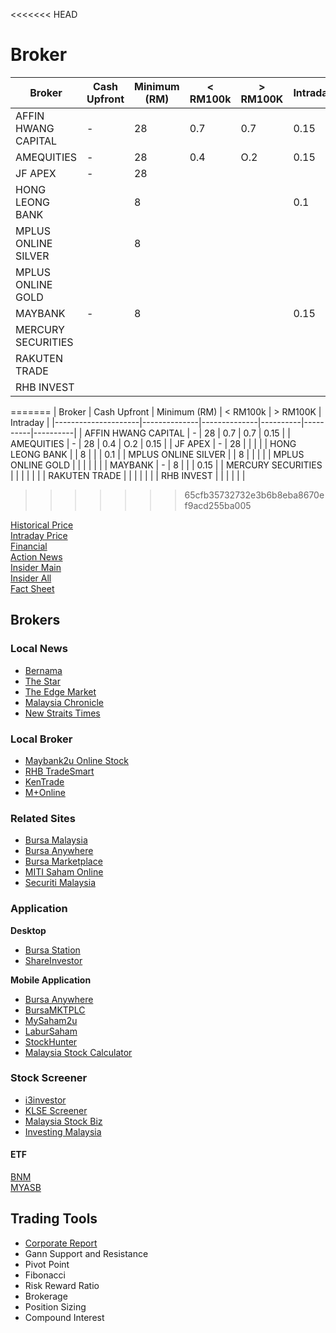 <<<<<<< HEAD
# Broker

| Broker              | Cash Upfront  | Minimum (RM) |  < RM100k |  > RM100K | Intraday |
|---------------------|---------------|--------------|-----------|-----------|----------|
| AFFIN HWANG CAPITAL | -             | 28           | 0.7       | 0.7       | 0.15     |
| AMEQUITIES          | -             | 28           | 0.4       | O.2       | 0.15     |
| JF APEX             | -             | 28           |           |           |          |
| HONG LEONG BANK     |               | 8            |           |           | 0.1      |
| MPLUS ONLINE SILVER |               | 8            |           |           |          |
| MPLUS ONLINE GOLD   |               |              |           |           |          |
| MAYBANK             | -             | 8            |           |           | 0.15     |
| MERCURY SECURITIES  ||||||
| RAKUTEN TRADE       ||||||
| RHB INVEST          ||||||
=======
| Broker              | Cash Upfront | Minimum (RM) | < RM100k | > RM100K | Intraday |
|---------------------|--------------|--------------|----------|----------|----------|
| AFFIN HWANG CAPITAL | -            | 28           | 0.7      | 0.7      | 0.15     |
| AMEQUITIES          | -            | 28           | 0.4      | O.2      | 0.15     |
| JF APEX             | -            | 28           |          |          |          |
| HONG LEONG BANK     |              | 8            |          |          | 0.1      |
| MPLUS ONLINE SILVER |              | 8            |          |          |          |
| MPLUS ONLINE GOLD   |              |              |          |          |          |
| MAYBANK             | -            | 8            |          |          | 0.15     |
| MERCURY SECURITIES  |              |              |          |          |          |
| RAKUTEN TRADE       |              |              |          |          |          |
| RHB INVEST          |              |              |          |          |          |
>>>>>>> 65cfb35732732e3b6b8eba8670ef9acd255ba005


[Historical Price](http://chart.bursastation.com/station/station_chart_quotes.pl?id=3026.MY&mode=1&datetime=yyyymmdd)  
[Intraday Price](http://chart.bursastation.com/station/station_chart_quotes.pl?id=3026.MY&mode=2&datetime=yyyymmdd)  
[Financial](http://station.bursastation.com/bursastation_my_tools.pl?action=insider&id=0010)   
[Action News](http://station.bursastation.com/bursastation_my_tools.pl?action=insider&id=0010)  
[Insider Main](http://station.bursastation.com/bursastation_my_tools.pl?action=insider&id=0010)  
[Insider All](http://station.bursastation.com/bursastation_my_tools.pl?action=insider&id=0010)  
[Fact Sheet](http://station.bursastation.com/bursastation_my_tools.pl?action=insider&id=0010)   

## Brokers

### Local News

* [Bernama](https://bernama.com/en/business/index.php)
* [The Star](https://www.thestar.com.my/business)
* [The Edge Market](https://www.theedgemarkets.com/)
* [Malaysia Chronicle](https://www.malaysia-chronicle.com/?p=203260)
* [New Straits Times](https://www.nst.com.my/business/home)

### Local Broker

* [Maybank2u Online Stock](http://ost.maybank2u.com.my/)
* [RHB TradeSmart](https://www.rhbtradesmart.com/)
* [KenTrade](https://www.kentrade.com.my/)
* [M+Online](https://www.mplusonline.com.my/)

### Related Sites

* [Bursa Malaysia](https://www.bursamalaysia.com/)
* [Bursa Anywhere](https://www.bursamarketplace.com/anywhere/)
* [Bursa Marketplace](https://www.bursamarketplace.com/)
* [MITI Saham Online](https://sahamonline.miti.gov.my/)  
* [Securiti Malaysia](https://www.sc.com.my/bm/laman-utama)

### Application

**Desktop**

* [Bursa Station](https://bursastation.com)
* [ShareInvestor](https://www.shareinvestor.com/)

**Mobile Application**

- [Bursa Anywhere](https://play.google.com/store/apps/details?id=com.bursamalaysia.eCDS&hl=en&gl=US)
- [BursaMKTPLC](https://play.google.com/store/apps/details?id=com.app.bursa.market.place&hl=en&gl=US)
- [MySaham2u](https://play.google.com/store/apps/details?id=my.gov.onegovappstore.mysaham2u&hl=en&gl=US)
- [LaburSaham](https://play.google.com/store/apps/details?id=com.asriahmad.labursaham&hl=en&gl=US)
- [StockHunter](https://play.google.com/store/apps/details?id=stockhunter.klse.my&hl=en&gl=US)
- [Malaysia Stock Calculator](https://play.google.com/store/apps/details?id=com.han.mystock&hl=en&gl=US)

### Stock Screener

* [i3investor](https://klse.i3investor.com/index.jsp)
* [KLSE Screener](https://www.klsescreener.com/v2/)
* [Malaysia Stock Biz](https://www.malaysiastock.biz/Market-Watch.aspx)
* [Investing Malaysia](https://investingmalaysia.com/)

#### ETF

[BNM](https://www.bnm.gov.my/)   
[MYASB](https://www.myasnb.com.my/) 

## Trading Tools

* [Corporate Report](https://github.com/firmai/interactive-corporate-report)
* Gann Support and Resistance
* Pivot Point
* Fibonacci
* Risk Reward Ratio
* Brokerage
* Position Sizing
* Compound Interest
